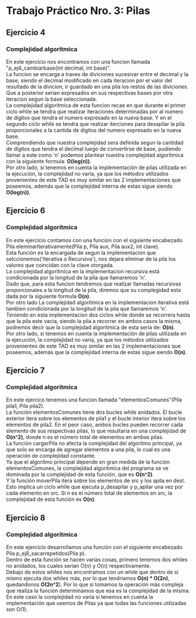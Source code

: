 # Trabajo Práctico Nro. 3: Pilas

## Ejercicio 4
### Complejidad algoritmica
En este ejercicio nos encontramos con una funcion llamada "p_ej4_cambiarbase(int decimal, int base)".<br>
La funcion se encarga a traves de diviciones sucesivar entre el decimal y la base, siendo el decimal modificado en cada iteracion por el valor del resultado de la divicion, ir guardado en una pila los restos de las diviciones.<br>
Que a posterior serian expresados en sus respectivas bases por otra iteracion segun la base seleccionada.<br>
La complejidad algoritmica de esta funcion recae en que durante el primer ciclo while se tendra que realizar iteraciones determinadas por al numero de digitos que tendra el numero expresado en la nueva base. Y en el segundo ciclo while se tendra que realizar iterciones para desapilar la pila proporcionales a la cantida de digitos del numero expresado en la nueva base.<br>
Comprendiendo que nuestra complejidad sera definida segun la cantidad de digitos que tendra el decimal luego de convertirse de base, pudiendo llamar a este como 'n' podemos plantear nuestra complejidad algoritmica con la siguiente formula: **O(log(n))**.<br>
Por otro lado, si tenemos en cuenta la implementación de pilas utilizada en la ejecución, la complejidad no varía, ya que los métodos utilizados provenientes de este TAD es muy similar en las 2 implementaciones que poseemos, además que la complejidad interna de estas sigue siendo  **O(log(n))**. 

## Ejercicio 6
### Complejidad algorítmica
En este ejercicio contamos con una funcion con el siguiente encabezado Pila eleminarIterativamente(Pila p, Pila aux, Pila aux2, int clave).<br>
Esta función es la encargada de segun la implementacion que selccionemos('Iterativa o Recursiva'), nos dejara eliminar de la pila los valores que coincidan con la clave otorgada.<br>
La complejidad algorítmica en la implementacion recursiva está condicionada por la longitud de la pila que llamaremos 'n'.<br>
Dado que, para esta funcion tendremos que realizar llamadas recursivas proporcionales a la longitud de la pila, diremos que su complegidad esta dada por la siguiente formula **O(n)**.<br>
Por otro lado La complejidad algorítmica en la implementacion iterativa está tambien condicionada por la longitud de la pila que llamaremos 'n'.<br>
Teniendo en esta implementacion dos ciclos while donde se recorrera hasta que la pila este vacia, siendo la pila a recorrer en ambos casos la misma, podremos decir que la complejidad algoritmica de esta seria de: **O(n)**.<br>
Por otro lado, si tenemos en cuenta la implementación de pilas utilizada en la ejecución, la complejidad no varía, ya que los métodos utilizados provenientes de este TAD es muy similar en las 2 implementaciones que poseemos, además que la complejidad interna de estas sigue siendo **O(n)**.

## Ejercicio 7
### Complejidad algoritmica
En este ejercico tenemos una funcion llamada "elementosComunes"(Pila pila1, Pila pila2).<br>
La función elementosComunes tiene dos bucles while anidados. El bucle exterior itera sobre los elementos de pila1 y el bucle interior itera sobre los elementos de pila2. En el peor caso, ambos bucles pueden recorrer cada elemento de sus respectivas pilas, lo que resultaría en una complejidad de **O(n^2)**, donde n es el número total de elementos en ambas pilas.<br>
La función cargarPila no afecta la complejidad del algoritmo principal, ya que solo se encarga de agregar elementos a una pila, lo cual es una operación de complejidad constante.<br>
Ya que el algoritmo principal depende en gran medida de la función elementosComunes, la complejidad algoritmica del programa se ve dominada por la complejidad de esta función, que es **O(n^2)**.<br>
Y la función moverPila itera sobre los elementos de src y los apila en dest. Esto implica un ciclo while que ejecuta p_desapilar y p_apilar una vez por cada elemento en src. Si n es el número total de elementos en src, la complejidad de esta función es **O(n)**.<br>

## Ejercicio 8
### Complejidad algorítmica
En este ejercicio desarrollamos una función con el siguiente encabezado Pila p_ej8_sacarrepetidos(Pila p).<br>
Dentro de esta función se hacen varias cosas, primero tenemos dos whiles no anidados, los cuales serian O(n) y O(n) respectivamente.<br>
Debajo de estos whiles nos encontramos con un while que dentro de si mismo ejecuta dos whiles más, por lo que tendriamos **O(n) * O(2n)**, quedandonos **O(2n^2**). Por lo que si tomamos la operación más compleja que realiza la función determinamos que esa es la complejidad de la misma.<br>
En este caso la complejidad no varía si tenemos en cuenta la implementación que usemos de Pilas ya que todas las funciones utilizadas son O(1).